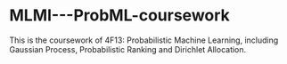 # MLMI---ProbML-coursework
This is the coursework of 4F13: Probabilistic Machine Learning, including Gaussian Process, Probabilistic Ranking and Dirichlet Allocation.
